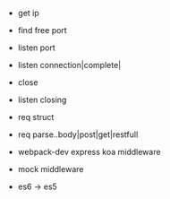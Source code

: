 
- get ip
- find free port
- listen port
- listen connection|complete|
- close
- listen closing
- req struct

- req parse..body|post|get|restfull

- webpack-dev express koa  middleware

- mock middleware

- es6 -> es5